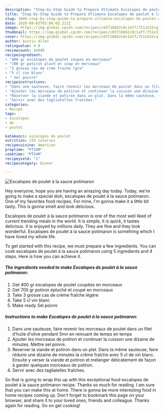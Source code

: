 ```yaml
---
description: "Step-by-Step Guide to Prepare Ultimate Escalopes de poulet à la sauce potimaron"
title: "Step-by-Step Guide to Prepare Ultimate Escalopes de poulet à la sauce potimaron"
slug: 3600-step-by-step-guide-to-prepare-ultimate-escalopes-de-poulet-a-la-sauce-potimaron
date: 2020-09-03T03:04:03.211Z
image: https://img-global.cpcdn.com/recipes/c65f16b62c8c1aff/751x532cq70/escalopes-de-poulet-a-la-sauce-potimaron-photo-principale-de-la-recette.jpg
thumbnail: https://img-global.cpcdn.com/recipes/c65f16b62c8c1aff/751x532cq70/escalopes-de-poulet-a-la-sauce-potimaron-photo-principale-de-la-recette.jpg
cover: https://img-global.cpcdn.com/recipes/c65f16b62c8c1aff/751x532cq70/escalopes-de-poulet-a-la-sauce-potimaron-photo-principale-de-la-recette.jpg
author: Austin Allen
ratingvalue: 4.8
reviewcount: 44948
recipeingredient:
- "400 gr escalopes de poulet coupes en morceaux"
- "700 gr potiron pluch et coup en morceaux"
- "3 grosse cas de crme frache lgre"
- "5 cl vin blanc"
- " Sel poivre"
recipeinstructions:
- "Dans une sauteuse, faire revenir les morceaux de poulet dans un filet d&#39;huile d&#39;olive pendant 5mn en remuant de temps en temps"
- "Ajouter les morceaux de potiron et continuer la cuisson une dizaine de minutes. Mettre sel poivre."
- "Reserver la viande et potiron dans un plat. Dans la même sauteuse, faire réduire une dizaine de minutes la crème fraîche avec 5 cl de vin blanc. Ensuite y verser la viande et potiron et mélanger délicatement de façon à garder quelques morceaux de potiron."
- "Servir avec des tagliatelles fraîches."
categories:
- Recipe
tags:
- escalopes
- de
- poulet

katakunci: escalopes de poulet 
nutrition: 235 calories
recipecuisine: American
preptime: "PT34M"
cooktime: "PT54M"
recipeyield: "1"
recipecategory: Dinner

---
```



![Escalopes de poulet à la sauce potimaron](https://img-global.cpcdn.com/recipes/c65f16b62c8c1aff/751x532cq70/escalopes-de-poulet-a-la-sauce-potimaron-photo-principale-de-la-recette.jpg)

Hey everyone, hope you are having an amazing day today. Today, we're going to make a special dish, escalopes de poulet à la sauce potimaron. One of my favorites food recipes. For mine, I'm gonna make it a little bit tasty. This is gonna smell and look delicious.

Escalopes de poulet à la sauce potimaron is one of the most well liked of current trending meals in the world. It is simple, it is quick, it tastes delicious. It is enjoyed by millions daily. They are fine and they look wonderful. Escalopes de poulet à la sauce potimaron is something which I have loved my whole life.




To get started with this recipe, we must prepare a few ingredients. You can cook escalopes de poulet à la sauce potimaron using 5 ingredients and 4 steps. Here is how you can achieve it.

<!--inarticleads1-->

##### The ingredients needed to make Escalopes de poulet à la sauce potimaron:

1. Get 400 gr escalopes de poulet coupées en morceaux
1. Get 700 gr potiron épluché et coupé en morceaux
1. Take 3 grosse cas de crème fraîche légère
1. Take 5 cl vin blanc
1. Make ready  Sel poivre




<!--inarticleads2-->

##### Instructions to make Escalopes de poulet à la sauce potimaron:

1. Dans une sauteuse, faire revenir les morceaux de poulet dans un filet d&#39;huile d&#39;olive pendant 5mn en remuant de temps en temps
1. Ajouter les morceaux de potiron et continuer la cuisson une dizaine de minutes. Mettre sel poivre.
1. Reserver la viande et potiron dans un plat. Dans la même sauteuse, faire réduire une dizaine de minutes la crème fraîche avec 5 cl de vin blanc. Ensuite y verser la viande et potiron et mélanger délicatement de façon à garder quelques morceaux de potiron.
1. Servir avec des tagliatelles fraîches.




So that is going to wrap this up with this exceptional food escalopes de poulet à la sauce potimaron recipe. Thanks so much for reading. I am sure that you can make this at home. There is gonna be more interesting food in home recipes coming up. Don't forget to bookmark this page on your browser, and share it to your loved ones, friends and colleague. Thanks again for reading. Go on get cooking!
